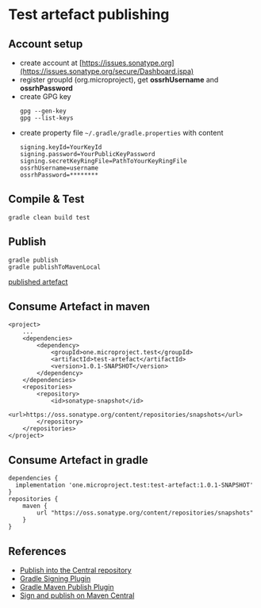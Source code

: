 # Test artefact publishing

## Account setup
* create account at [https://issues.sonatype.org](https://issues.sonatype.org/secure/Dashboard.jspa)
* register groupId (org.microproject), get __ossrhUsername__ and __ossrhPassword__
* create GPG key
  ```
  gpg --gen-key
  gpg --list-keys  
  ```
* create property file ``~/.gradle/gradle.properties`` with content
  ```
  signing.keyId=YourKeyId
  signing.password=YourPublicKeyPassword
  signing.secretKeyRingFile=PathToYourKeyRingFile
  ossrhUsername=username
  ossrhPassword=********
  ```

## Compile & Test
```
gradle clean build test
```

## Publish
```
gradle publish
gradle publishToMavenLocal
```
[published artefact](https://oss.sonatype.org/content/repositories/snapshots/one/microproject/test-artefact/1.0.1-SNAPSHOT/maven-metadata.xml)

## Consume Artefact in maven
```
<project>
    ...
    <dependencies>
        <dependency>
            <groupId>one.microproject.test</groupId>
            <artifactId>test-artefact</artifactId>
            <version>1.0.1-SNAPSHOT</version>
        </dependency>
    </dependencies>
    <repositories>
        <repository>
            <id>sonatype-snapshot</id>
            <url>https://oss.sonatype.org/content/repositories/snapshots</url>
        </repository>
    </repositories>
</project>
```

## Consume Artefact in gradle
```
dependencies {
  implementation 'one.microproject.test:test-artefact:1.0.1-SNAPSHOT' 
}
repositories {
    maven {
        url "https://oss.sonatype.org/content/repositories/snapshots"
    }
}
```

## References
* [Publish into the Central repository](https://central.sonatype.org/pages/producers.html)
* [Gradle Signing Plugin](https://docs.gradle.org/current/userguide/signing_plugin.html)
* [Gradle Maven Publish Plugin](https://docs.gradle.org/current/userguide/publishing_maven.html)
* [Sign and publish on Maven Central](https://medium.com/@nmauti/sign-and-publish-on-maven-central-a-project-with-the-new-maven-publish-gradle-plugin-22a72a4bfd4b)